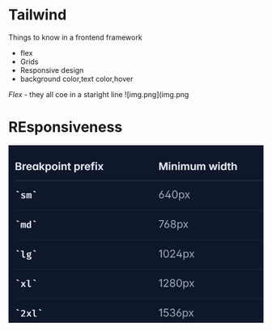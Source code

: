 # Tailwind 
Things to know in  a frontend framework
* flex
* Grids
* Responsive design
* background color,text color,hover


_Flex_ - they all coe in  a staright line
![img.png](img.png


# REsponsiveness
![img_1.png](img_1.png)
